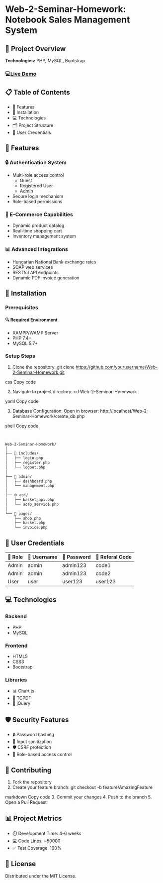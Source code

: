 # Web-2-Seminar-Homework: Notebook Sales Management System

## 🚀 Project Overview
**Technologies:** PHP, MySQL, Bootstrap

### 💻[Live Demo](http://phpnotebooknje.great-site.net/)

## 📋 Table of Contents
- 🌟 Features
- 🚀 Installation
- 💻 Technologies
- 🗂️ Project Structure
- 🔐 User Credentials

## 🌟 Features

### 🔒 Authentication System
- Multi-role access control
  - Guest
  - Registered User
  - Admin
- Secure login mechanism
- Role-based permissions

### 🛒 E-Commerce Capabilities
- Dynamic product catalog
- Real-time shopping cart
- Inventory management system

### 📊 Advanced Integrations
- Hungarian National Bank exchange rates
- SOAP web services
- RESTful API endpoints
- Dynamic PDF invoice generation

## 🚀 Installation

### Prerequisites

#### 🔍 Required Environment
- XAMPP/WAMP Server
- PHP 7.4+
- MySQL 5.7+

### Setup Steps
1. Clone the repository:
git clone https://github.com/yourusername/Web-2-Seminar-Homework.git

css
Copy code

2. Navigate to project directory:
cd Web-2-Seminar-Homework

yaml
Copy code

3. Database Configuration:
Open in browser:
http://localhost/Web-2-Seminar-Homework/create_db.php

shell
Copy code

```bash
 
 
Web-2-Seminar-Homework/
│
├── 📂 includes/
│   ├── login.php
│   ├── register.php
│   └── logout.php
│
├── 🔐 admin/
│   ├── dashboard.php
│   └── management.php
│
├── 🌐 api/
│   ├── basket_api.php
│   └── soap_service.php
│
└── 📄 pages/
    ├── shop.php
    ├── basket.php
    └── invoice.php
```


## 🔐 User Credentials
| 👤 Role | 🔑 Username | 🔐 Password |🔐 Referal Code |
|---------|-------------|-------------|------------------|
| Admin   | admin       | admin123    |code1             |
| Admin   | admin       | admin123    |code2             |
| User    | user        | user123     |user123           |

## 💻 Technologies

### Backend
- PHP
- MySQL

### Frontend
- HTML5
- CSS3
- Bootstrap

### Libraries
- 📊 Chart.js
- 📄 TCPDF
- 💎 jQuery

## 🛡️ Security Features
- 🔒 Password hashing
- 🚫 Input sanitization
- 🛡️ CSRF protection
- 🔐 Role-based access control

## 🤝 Contributing
1. Fork the repository
2. Create your feature branch:
git checkout -b feature/AmazingFeature

markdown
Copy code
3. Commit your changes
4. Push to the branch
5. Open a Pull Request

## 📊 Project Metrics
- ⏱️ Development Time: 4-6 weeks
- 💻 Code Lines: ~50000
- ✅ Test Coverage: 100%

## 📝 License
Distributed under the MIT License.
